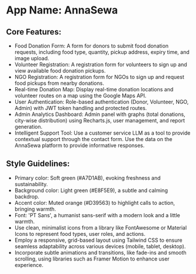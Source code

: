 # **App Name**: AnnaSewa

## Core Features:

- Food Donation Form: A form for donors to submit food donation requests, including food type, quantity, pickup address, expiry time, and image upload.
- Volunteer Registration: A registration form for volunteers to sign up and view available food donation pickups.
- NGO Registration: A registration form for NGOs to sign up and request food pickups from nearby donations.
- Real-time Donation Map: Display real-time donation locations and volunteer routes on a map using the Google Maps API.
- User Authentication: Role-based authentication (Donor, Volunteer, NGO, Admin) with JWT token handling and protected routes.
- Admin Analytics Dashboard: Admin panel with graphs (total donations, city-wise distribution) using Recharts.js, user management, and report generation.
- Intelligent Support Tool: Use a customer service LLM as a tool to provide contextual support through the contact form. Use the data on the AnnaSewa platform to provide informative responses.

## Style Guidelines:

- Primary color: Soft green (#A7D1AB), evoking freshness and sustainability.
- Background color: Light green (#E8F5E9), a subtle and calming backdrop.
- Accent color: Muted orange (#D39563) to highlight calls to action, bringing warmth.
- Font: 'PT Sans', a humanist sans-serif with a modern look and a little warmth.
- Use clean, minimalist icons from a library like FontAwesome or Material Icons to represent food types, user roles, and actions.
- Employ a responsive, grid-based layout using Tailwind CSS to ensure seamless adaptability across various devices (mobile, tablet, desktop).
- Incorporate subtle animations and transitions, like fade-ins and smooth scrolling, using libraries such as Framer Motion to enhance user experience.